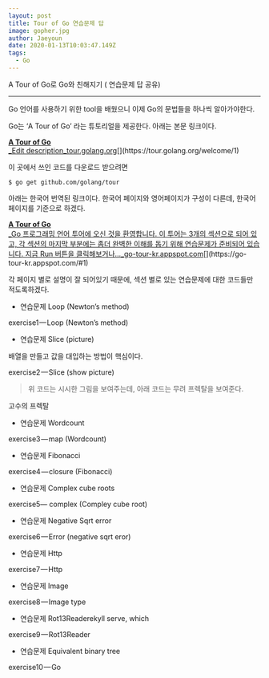 ```yaml
---
layout: post
title: Tour of Go 연습문제 답
image: gopher.jpg
author: Jaeyoun
date: 2020-01-13T10:03:47.149Z
tags: 
  - Go
---
```


A Tour of Go로 Go와 친해지기 ( 연습문제 답 공유)

---

Go 언어를 사용하기 위한 tool을 배웠으니 이제 Go의 문법들을 하나씩 알아가야한다.

Go는 ‘A Tour of Go’ 라는 튜토리얼을 제공한다. 아래는 본문 링크이다.

[**A Tour of Go**  
_Edit description_tour.golang.org](https://tour.golang.org/welcome/1 "https://tour.golang.org/welcome/1")[](https://tour.golang.org/welcome/1)

이 곳에서 쓰인 코드를 다운로드 받으려면

```
$ go get github.com/golang/tour
```

아래는 한국어 번역된 링크이다. 한국어 페이지와 영어페이지가 구성이 다른데, 한국어 페이지를 기준으로 하겠다.

[**A Tour of Go**  
_Go 프로그래밍 언어 투어에 오신 것을 환영합니다. 이 투어는 3개의 섹션으로 되어 있고, 각 섹션의 마지막 부분에는 좀더 완벽한 이해를 돕기 위해 연습문제가 준비되어 있습니다. 지금 Run 버튼을 클릭해보거나…_go-tour-kr.appspot.com](https://go-tour-kr.appspot.com/#1 "https://go-tour-kr.appspot.com/#1")[](https://go-tour-kr.appspot.com/#1)

각 페이지 별로 설명이 잘 되어있기 때문에, 섹션 별로 있는 연습문제에 대한 코드들만 적도록하겠다.

-   연습문제 Loop (Newton’s method)

exercise1 — Loop (Newton’s method)

-   연습문제 Slice (picture)

배열을 만들고 값을 대입하는 방법이 핵심이다.

exercise2 — Slice (show picture)

> 위 코드는 시시한 그림을 보여주는데, 아래 코드는 무려 프렉탈을 보여준다.

고수의 프렉탈

-   연습문제 Wordcount

exercise3 — map (Wordcount)

-   연습문제 Fibonacci

exercise4 — closure (Fibonacci)

-   연습문제 Complex cube roots

exercise5— complex (Compley cube root)

-   연습문제 Negative Sqrt error

exercise6 — Error (negative sqrt eror)

-   연습문제 Http

exercise7 — Http

-   연습문제 Image

exercise8 — Image type

-   연습문제 Rot13Readerekyll serve, which

exercise9 — Rot13Reader

-   연습문제 Equivalent binary tree

exercise10 — Go
